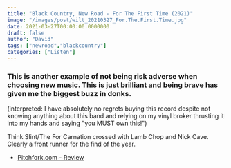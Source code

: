 ```yaml
---
title: "Black Country, New Road - For The First Time (2021)"
image: "/images/post/wilt_20210327_For.The.First.Time.jpg"
date: 2021-03-27T00:00:00.0000000
draft: false
author: "David"
tags: ["newroad","blackcountry"]
categories: ["Listen"]
---
```

### This is another example of not being risk adverse when choosing new music. This is just brilliant and being brave has given me the biggest buzz in donks.

 (interpreted: I have absolutely no regrets buying this record despite not knowing anything about this band and relying on my vinyl broker thrusting it into my hands and saying "you MUST own this!")

 Think Slint/The For Carnation crossed with Lamb Chop and Nick Cave. Clearly a front runner for the find of the year.

-  [Pitchfork.com - Review](https://pitchfork.com/reviews/albums/black-country-new-road-for-the-first-time/)